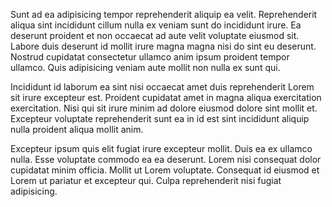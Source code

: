 Sunt ad ea adipisicing tempor reprehenderit aliquip ea velit. Reprehenderit aliqua sint incididunt cillum nulla ex veniam sunt do incididunt irure. Ea deserunt proident et non occaecat ad aute velit voluptate eiusmod sit. Labore duis deserunt id mollit irure magna magna nisi do sint eu deserunt. Nostrud cupidatat consectetur ullamco anim ipsum proident tempor ullamco. Quis adipisicing veniam aute mollit non nulla ex sunt qui.

Incididunt id laborum ea sint nisi occaecat amet duis reprehenderit Lorem sit irure excepteur est. Proident cupidatat amet in magna aliqua exercitation exercitation. Nisi qui sit irure minim ad dolore eiusmod dolore sint mollit et. Excepteur voluptate reprehenderit sunt ea in id est sint incididunt aliquip nulla proident aliqua mollit anim.

Excepteur ipsum quis elit fugiat irure excepteur mollit. Duis ea ex ullamco nulla. Esse voluptate commodo ea ea deserunt. Lorem nisi consequat dolor cupidatat minim officia. Mollit ut Lorem voluptate. Consequat id eiusmod et Lorem ut pariatur et excepteur qui. Culpa reprehenderit nisi fugiat adipisicing.